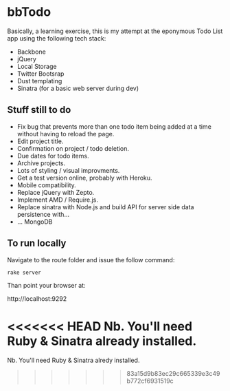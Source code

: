 # bbTodo

Basically, a learning exercise, this is my attempt at the eponymous Todo List app using the following tech stack:

* Backbone
* jQuery
* Local Storage
* Twitter Bootsrap
* Dust templating
* Sinatra (for a basic web server during dev)

## Stuff still to do

* Fix bug that prevents more than one todo item being added at a time without having to reload the page.
* Edit project title.
* Confirmation on project / todo deletion.
* Due dates for todo items.
* Archive projects.
* Lots of styling / visual improvments.
* Get a test version online, probably with Heroku.
* Mobile compatibility.
* Replace jQuery with Zepto.
* Implement AMD / Require.js.
* Replace sinatra with Node.js and build API for server side data persistence with...
* ... MongoDB

## To run locally

Navigate to the route folder and issue the follow command:

`rake server`

Than point your browser at:

http://localhost:9292

<<<<<<< HEAD
Nb. You'll need Ruby & Sinatra already installed.
=======
Nb. You'll need Ruby & Sinatra alredy installed.
>>>>>>> 83a15d9b83ec29c665339e3c49b772cf6931519c




